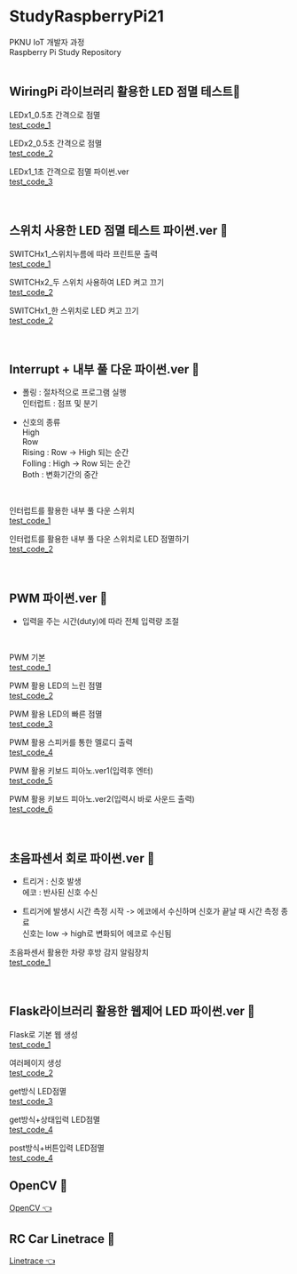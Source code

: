 # StudyRaspberryPi21
PKNU IoT 개발자 과정   
Raspberry Pi Study Repository
<br>
<br>

## WiringPi 라이브러리 활용한 LED 점멸 테스트🎯

LEDx1_0.5초 간격으로 점멸   
[test_code_1](https://github.com/HongryeolSeong/StudyRaspberryPi21/tree/main/sensorcontrol/0521/gpio_test.c "1")
<br>

LEDx2_0.5초 간격으로 점멸   
[test_code_2](https://github.com/HongryeolSeong/StudyRaspberryPi21/tree/main/sensorcontrol/0521/gpio_test2.c "2")
<br>

LEDx1_1초 간격으로 점멸 파이썬.ver   
[test_code_3](https://github.com/HongryeolSeong/StudyRaspberryPi21/tree/main/sensorcontrol/0521/gpio_test3.py "3")
<br>
<br>
<br>

## 스위치 사용한 LED 점멸 테스트 파이썬.ver 🎯

SWITCHx1_스위치누름에 따라 프린트문 출력   
[test_code_1](https://github.com/HongryeolSeong/StudyRaspberryPi21/tree/main/sensorcontrol/0524/sw1.py "4")
<br>

SWITCHx2_두 스위치 사용하여 LED 켜고 끄기   
[test_code_2](https://github.com/HongryeolSeong/StudyRaspberryPi21/tree/main/sensorcontrol/0524/sw2.py "5")
<br>

SWITCHx1_한 스위치로 LED 켜고 끄기   
[test_code_2](https://github.com/HongryeolSeong/StudyRaspberryPi21/tree/main/sensorcontrol/0524/sw3.py "6")
<br>
<br>
<br>

## Interrupt + 내부 풀 다운 파이썬.ver 🎯


* 폴링 : 절차적으로 프로그램 실행   
  인터럽트 : 점프 및 분기   

* 신호의 종류   
High   
Row   
Rising : Row -> High 되는 순간   
Folling : High -> Row 되는 순간   
Both : 변화기간의 중간   
<br>

인터럽트를 활용한 내부 풀 다운 스위치   
[test_code_1](https://github.com/HongryeolSeong/StudyRaspberryPi21/tree/main/sensorcontrol/0525/int.py "7")
<br>

인터럽트를 활용한 내부 풀 다운 스위치로 LED 점멸하기   
[test_code_2](https://github.com/HongryeolSeong/StudyRaspberryPi21/tree/main/sensorcontrol/0525/int_led.py "8")
<br>
<br>
<br>

## PWM 파이썬.ver 🎯

* 입력을 주는 시간(duty)에 따라 전체 입력량 조절   
<br>

PWM 기본   
[test_code_1](https://github.com/HongryeolSeong/StudyRaspberryPi21/tree/main/sensorcontrol/0525/pwm1.py "9")
<br>

PWM 활용 LED의 느린 점멸   
[test_code_2](https://github.com/HongryeolSeong/StudyRaspberryPi21/tree/main/sensorcontrol/0525/pwm_led.py "10")
<br>

PWM 활용 LED의 빠른 점멸   
[test_code_3](https://github.com/HongryeolSeong/StudyRaspberryPi21/tree/main/sensorcontrol/0526/pwm_led2.py "11")
<br>

PWM 활용 스피커를 통한 멜로디 출력   
[test_code_4](https://github.com/HongryeolSeong/StudyRaspberryPi21/tree/main/sensorcontrol/0525/melody.py "12")
<br>

PWM 활용 키보드 피아노.ver1(입력후 엔터)   
[test_code_5](https://github.com/HongryeolSeong/StudyRaspberryPi21/tree/main/sensorcontrol/0525/piano.py "13")
<br>

PWM 활용 키보드 피아노.ver2(입력시 바로 사운드 출력)   
[test_code_6](https://github.com/HongryeolSeong/StudyRaspberryPi21/tree/main/sensorcontrol/0525/piano2.py "14")
<br>
<br>
<br>

## 초음파센서 회로 파이썬.ver 🎯

* 트리거 : 신호 발생   
  에코 : 반사된 신호 수신   

* 트리거에 발생시 시간 측정 시작 -> 에코에서 수신하며 신호가 끝날 때 시간 측정 종료   
  신호는 low -> high로 변화되어 에코로 수신됨   

초음파센서 활용한 차량 후방 감지 알림장치   
[test_code_1](https://github.com/HongryeolSeong/StudyRaspberryPi21/tree/main/sensorcontrol/0526/ultrasonic01.py "15")
<br>
<br>
<br>

## Flask라이브러리 활용한 웹제어 LED 파이썬.ver 🎯

Flask로 기본 웹 생성   
[test_code_1](https://github.com/HongryeolSeong/StudyRaspberryPi21/tree/main/sensorcontrol/0526/flasktest.py "16")
<br>

여러페이지 생성   
[test_code_2](https://github.com/HongryeolSeong/StudyRaspberryPi21/tree/main/sensorcontrol/0526/flaskprint.py "17")
<br>

get방식 LED점멸   
[test_code_3](https://github.com/HongryeolSeong/StudyRaspberryPi21/tree/main/sensorcontrol/0526/appLedTestGet.py "18")
<br>

get방식+상태입력 LED점멸   
[test_code_4](https://github.com/HongryeolSeong/StudyRaspberryPi21/tree/main/sensorcontrol/0526/appLedTestState.py "19")
<br>

post방식+버튼입력 LED점멸   
[test_code_4](https://github.com/HongryeolSeong/StudyRaspberryPi21/tree/main/sensorcontrol/0526/appLedTestButton.py "20")
<br>

## OpenCV 🎯
[OpenCV 👈 ](https://github.com/HongryeolSeong/StudyRaspberryPi21/tree/main/OpenCV)
<br/>

## RC Car Linetrace 🎯
[Linetrace 👈 ](https://github.com/HongryeolSeong/StudyRaspberryPi21/tree/main/linetrace)
<br/>
